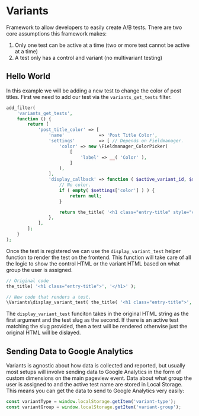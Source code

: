 # Variants
Framework to allow developers to easily create A/B tests. There are two core assumptions this framework makes:

1. Only one test can be active at a time (two or more test cannot be active at a time)
1. A test only has a control and variant (no multivariant testing)

## Hello World

In this example we will be adding a new test to change the color of post titles. First we need to add our test via the `variants_get_tests` filter.

```php
add_filter(
	'variants_get_tests',
	function () {
		return [
			'post_title_color' => [
				'name'             => 'Post Title Color',
				'settings'         => [ // Depends on Fieldmanager.
					'color' => new \Fieldmanager_ColorPicker(
						[
							'label' => __( 'Color' ),
						]
					),
				],
				'display_callback' => function ( $active_variant_id, $settings ) {
					// No color.
					if ( empty( $settings['color'] ) ) {
						return null;
					}

					return the_title( '<h1 class="entry-title" style="color:' . esc_attr( $settings['color'] ) . ';">', '</h1>', false );
				},
			],
		];
	}
);
```

Once the test is registered we can use the `display_variant_test` helper function to render the test on the frontend. This function will take care of all the logic to show the control HTML or the variant HTML based on what group the user is assigned.

```php
// Original code
the_title( '<h1 class="entry-title">', '</h1>' );

// New code that renders a test.
\Variants\display_variant_test( the_title( '<h1 class="entry-title">', '</h1>', false ), 'post_title_color' );
```

The `display_variant_test` funciton takes in the original HTML string as the first argument and the test slug as the second. If there is an active test matching the slug provided, then a test will be rendered otherwise just the original HTML will be dislayed.

## Sending Data to Google Analytics

Variants is agnostic about how data is collected and reported, but usually most setups will involve sending data to Google Analytics in the form of custom dimensions on the main pageview event. Data about what group the user is assigned to and the active test name are stored in Local Storage. This means you can get the data to send to Google Analytics very easily:

```js
const variantType = window.localStorage.getItem('variant-type');
const variantGroup = window.localStorage.getItem('variant-group');
```
